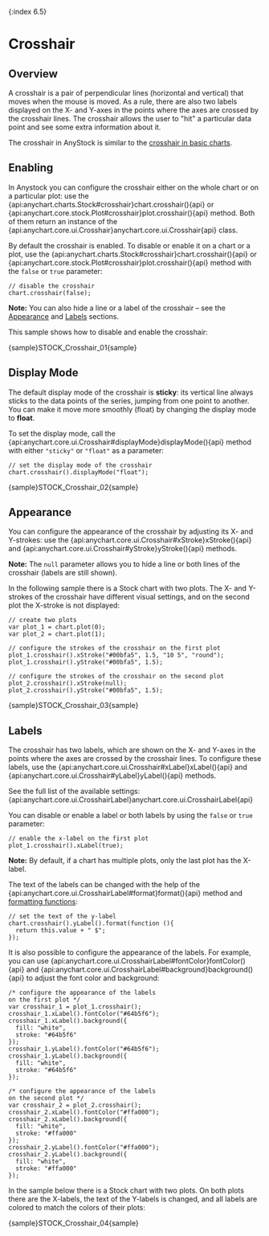 {:index 6.5}

# Crosshair

## Overview

A crosshair is a pair of perpendicular lines (horizontal and vertical) that moves when the mouse is moved. As a rule, there are also two labels displayed on the X- and Y-axes in the points where the axes are crossed by the crosshair lines. The crosshair allows the user to "hit" a particular data point and see some extra information about it.

The crosshair in AnyStock is similar to the [crosshair in basic charts](../Axes_and_Grids/Crosshair#labels).

## Enabling

In Anystock you can configure the crosshair either on the whole chart or on a particular plot: use the {api:anychart.charts.Stock#crosshair}chart.crosshair(){api} or {api:anychart.core.stock.Plot#crosshair}plot.crosshair(){api} method. Both of them return an instance of the {api:anychart.core.ui.Crosshair}anychart.core.ui.Crosshair{api} class.

By default the crosshair is enabled. To disable or enable it on a chart or a plot, use the {api:anychart.charts.Stock#crosshair}chart.crosshair(){api} or {api:anychart.core.stock.Plot#crosshair}plot.crosshair(){api} method with the `false` or `true` parameter:

```
// disable the crosshair
chart.crosshair(false);
```

**Note:** You can also hide a line or a label of the crosshair – see the [Appearance](#appearance) and [Labels](#labels) sections.

This sample shows how to disable and enable the crosshair:

{sample}STOCK\_Crosshair\_01{sample}

## Display Mode

The default display mode of the crosshair is **sticky**: its vertical line always sticks to the data points of the series, jumping from one point to another. You can make it move more smoothly (float) by changing the display mode to **float**.

To set the display mode, call the {api:anychart.core.ui.Crosshair#displayMode}displayMode(){api} method with either `"sticky"` or `"float"` as a parameter:

```
// set the display mode of the crosshair
chart.crosshair().displayMode("float");
```

{sample}STOCK\_Crosshair\_02{sample}

## Appearance

You can configure the appearance of the crosshair by adjusting its X- and Y-strokes: use the {api:anychart.core.ui.Crosshair#xStroke}xStroke(){api} and {api:anychart.core.ui.Crosshair#yStroke}yStroke(){api} methods.

**Note:** The `null` parameter allows you to hide a line or both lines of the crosshair (labels are still shown).

In the following sample there is a Stock chart with two plots. The X- and Y-strokes of the crosshair have different visual settings, and on the second plot the X-stroke is not displayed:

```
// create two plots
var plot_1 = chart.plot(0);
var plot_2 = chart.plot(1);

// configure the strokes of the crosshair on the first plot
plot_1.crosshair().xStroke("#00bfa5", 1.5, "10 5", "round");
plot_1.crosshair().yStroke("#00bfa5", 1.5);

// configure the strokes of the crosshair on the second plot
plot_2.crosshair().xStroke(null);
plot_2.crosshair().yStroke("#00bfa5", 1.5);
```

{sample}STOCK\_Crosshair\_03{sample}

## Labels

The crosshair has two labels, which are shown on the X- and Y-axes in the points where the axes are crossed by the crosshair lines. To configure these labels, use the {api:anychart.core.ui.Crosshair#xLabel}xLabel(){api} and {api:anychart.core.ui.Crosshair#yLabel}yLabel(){api} methods.

See the full list of the available settings: {api:anychart.core.ui.CrosshairLabel}anychart.core.ui.CrosshairLabel{api}

You can disable or enable a label or both labels by using the `false` or `true` parameter:

```
// enable the x-label on the first plot
plot_1.crosshair().xLabel(true);
```

**Note:** By default, if a chart has multiple plots, only the last plot has the X-label.

The text of the labels can be changed with the help of the {api:anychart.core.ui.CrosshairLabel#format}format(){api} method and [formatting functions](../Common_Settings/Text_Formatters#formatting_functions):

```
// set the text of the y-label
chart.crosshair().yLabel().format(function (){
  return this.value + " $";
});
```

It is also possible to configure the appearance of the labels. For example, you can use {api:anychart.core.ui.CrosshairLabel#fontColor}fontColor(){api} and {api:anychart.core.ui.CrosshairLabel#background}background(){api} to adjust the font color and background:

```
/* configure the appearance of the labels
on the first plot */
var crosshair_1 = plot_1.crosshair();
crosshair_1.xLabel().fontColor("#64b5f6");
crosshair_1.xLabel().background({
  fill: "white",
  stroke: "#64b5f6"
});
crosshair_1.yLabel().fontColor("#64b5f6");
crosshair_1.yLabel().background({
  fill: "white",
  stroke: "#64b5f6"
});

/* configure the appearance of the labels
on the second plot */
var crosshair_2 = plot_2.crosshair();
crosshair_2.xLabel().fontColor("#ffa000");
crosshair_2.xLabel().background({
  fill: "white",
  stroke: "#ffa000"
});
crosshair_2.yLabel().fontColor("#ffa000");
crosshair_2.yLabel().background({
  fill: "white",
  stroke: "#ffa000"
});
```

In the sample below there is a Stock chart with two plots. On both plots there are the X-labels, the text of the Y-labels is changed, and all labels are colored to match the colors of their plots:

{sample}STOCK\_Crosshair\_04{sample}